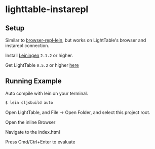 # lighttable-instarepl

## Setup

Similar to [browser-repl-lein](https://github.com/danielribeiro/hello-clojurescript/tree/master/browser-repl-lein), but works on LightTable's browser and instarepl connection.


Install [Leiningen](https://github.com/technomancy/leiningen/blob/master/README.md) `2.1.2` or higher.

Get LightTable `0.5.2` or higher [here](http://www.lighttable.com/)


## Running Example

Auto compile with lein on your terminal.

```bash
$ lein cljsbuild auto
```

Open LightTable, and File -> Open Folder, and select this project root.

Open the inline Browser

Navigate to the index.html

Press Cmd/Ctrl+Enter to evaluate
